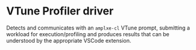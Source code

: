 # VTune Profiler driver

Detects and communicates with an `amplxe-cl` VTune prompt, submitting
a workload for execution/profiling and produces results that can be
understood by the appropriate VSCode extension.
